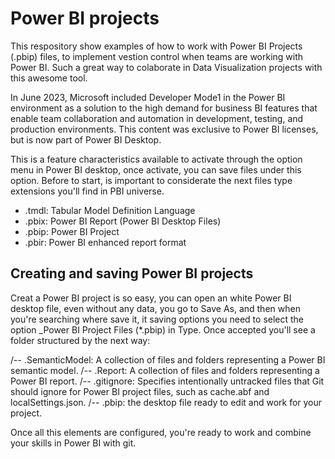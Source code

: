 # Power BI projects

This respository show examples of how to work with Power BI Projects (.pbip) files, to implement vestion control when teams are working with Power BI. Such a great way to colaborate in Data Visualization projects with this awesome tool.

In June 2023, Microsoft included Developer Mode1 in the Power BI environment as a solution to the high demand for business BI features that enable team collaboration and automation in development, testing, and production environments. This content was exclusive to Power BI licenses, but is now part of Power BI Desktop.

This is a feature characteristics available to activate through the option menu in Power BI desktop, once activate, you can save files under this option. Before to start, is important to considerate the next files type extensions you'll find in PBI universe.

- .tmdl: Tabular Model Definition Language
- .pbix: Power BI Report (Power BI Desktop Files)
- .pbip: Power BI Project
- .pbir: Power BI enhanced report format 

## Creating and saving Power BI projects

Creat a Power BI project is so easy, you can open an white Power BI desktop file, even without any data, you go to Save As, and then when you're searching where save it, it saving options you need to select the option _Power BI Project Files (*.pbip) in Type. Once accepted you'll see a folder structured by the next way:

/-- <project name>.SemanticModel: A collection of files and folders representing a Power BI semantic model.
/-- <project name>.Report: A collection of files and folders representing a Power BI report.
/-- .gitignore: Specifies intentionally untracked files that Git should ignore for Power BI project files, such as cache.abf and localSettings.json.
/-- <project name>.pbip: the desktop file ready to edit and work for your project.

Once all this elements are configured, you're ready to work and combine your skills in Power BI with git.
